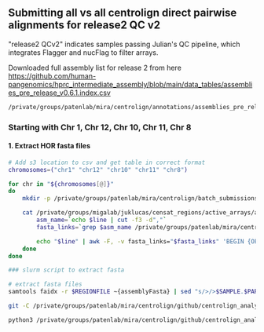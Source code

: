 ## Submitting all vs all centrolign direct pairwise alignments for release2 QC v2

"release2 QCv2" indicates samples passing Julian's QC pipeline, which integrates Flagger and
nucFlag to filter arrays.


Downloaded full assembly list for release 2 from here https://github.com/human-pangenomics/hprc_intermediate_assembly/blob/main/data_tables/assemblies_pre_release_v0.6.1.index.csv

```sh
/private/groups/patenlab/mira/centrolign/annotations/assemblies_pre_release_v0.6.1.index.csv
```

### Starting with Chr 1, Chr 12, Chr 10, Chr 11, Chr 8


#### 1. Extract HOR fasta files

```sh
# Add s3 location to csv and get table in correct format
chromosomes=("chr1" "chr12" "chr10" "chr11" "chr8")

for chr in "${chromosomes[@]}"
do
    mkdir -p /private/groups/patenlab/mira/centrolign/batch_submissions/centrolign/release2_QC_v2/active_array_fastas/${chr}/

    cat /private/groups/migalab/juklucas/censat_regions/active_arrays/asat_arrays_${chr}.csv | grep -v "sample_id" | while read line ; do
        asm_name=`echo $line | cut -f3 -d","`
        fasta_links=`grep $asm_name /private/groups/patenlab/mira/centrolign/annotations/assemblies_pre_release_v0.6.1.index.csv | cut -f11,13 -d","`

        echo "$line" | awk -F, -v fasta_links="$fasta_links" 'BEGIN {OFS=","} {print $1, $2, $3, $4, $5, $6, $16, fasta_links}' >> /private/groups/patenlab/mira/centrolign/batch_submissions/centrolign/release2_QC_v2/active_array_csvs/${chr}_asat_arrays_r2_QCv2.csv
    done
done

### slurm script to extract fasta

# extract fasta files
samtools faidx -r $REGIONFILE ~{assemblyFasta} | sed "s/>/>$SAMPLE.$PARNUM /g" > $HORFASTA
```

```sh
git -C /private/groups/patenlab/mira/centrolign/github/centrolign_analysis pull

python3 /private/groups/patenlab/mira/centrolign/github/centrolign_analysis/analysis_notes/release2_QC_v2/parse_QC_csv.py /private/groups/migalab/juklucas/censat_regions/active_arrays/asat_arrays_chr1.csv /private/groups/patenlab/mira/centrolign/annotations/assemblies_pre_release_v0.6.1.index.csv
```
